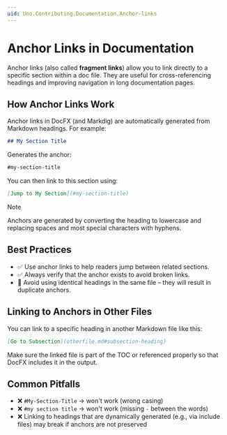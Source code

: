 ```yaml
---
uid: Uno.Contributing.Documentation.Anchor-links
---
```


# Anchor Links in Documentation

Anchor links (also called **fragment links**) allow you to link directly to a specific section within a doc file. They are useful for cross-referencing headings and improving navigation in long documentation pages.

## How Anchor Links Work

Anchor links in DocFX (and Markdig) are automatically generated from Markdown headings. For example:

```markdown
## My Section Title
```

Generates the anchor:

```md
#my-section-title
```

You can then link to this section using:

```markdown
[Jump to My Section](#my-section-title)
```

> [!NOTE]
> Anchors are generated by converting the heading to lowercase and replacing spaces and most special characters with hyphens.

## Best Practices

- ✅ Use anchor links to help readers jump between related sections.
- ✅ Always verify that the anchor exists to avoid broken links.
- 🔶 Avoid using identical headings in the same file – they will result in duplicate anchors.

## Linking to Anchors in Other Files

You can link to a specific heading in another Markdown file like this:

```markdown
[Go to Subsection](otherfile.md#subsection-heading)
```

Make sure the linked file is part of the TOC or referenced properly so that DocFX includes it in the output.

## Common Pitfalls

- ❌ `#My-Section-Title` → won't work (wrong casing)
- ❌ `#my section title` → won't work (missing `-` between the words)
- ❌ Linking to headings that are dynamically generated (e.g., via include files) may break if anchors are not preserved
